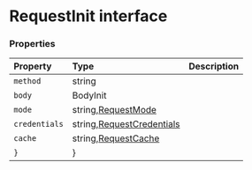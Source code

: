 # RequestInit interface










### Properties

| Property	   | Type	| Description|
|:-------------|:-------|:-----------|
|`method`      | string |  |
|`body`      | BodyInit |  |
|`mode`      | string,[RequestMode](RequestMode.md) |  |
|`credentials`      | string,[RequestCredentials](RequestCredentials.md) |  |
|`cache`      | string,[RequestCache](RequestCache.md) |  |
|`}`      | } |  |




